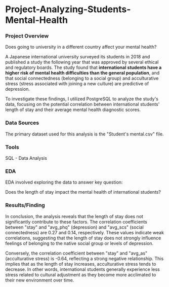 # Project-Analyzing-Students-Mental-Health

### Project Overview

Does going to university in a different country affect your mental health?

A Japanese international university surveyed its students in 2018 and published a study the following year that was approved by several ethical and regulatory boards.
The study found that **international students have a higher risk of mental health difficulties than the general population**, and that social connectedness (belonging to a social group) and acculturative stress (stress associated with joining a new culture) are predictive of depression.

To investigate these findings, I utilized PostgreSQL to analyze the study's data, focusing on the potential correlation between international students' length of stay and their average mental health diagnostic scores.

### Data Sources

The primary dataset used for this analysis is the "Student's mental.csv" file.

### Tools

SQL - Data Analysis

### EDA

EDA involved exploring the data to answer key question:

Does the length of stay impact the mental health of international students?

### Results/Finding

In conclusion, the analysis reveals that the length of stay does not significantly contribute to these factors. The correlation coefficients between "stay" and "avg_phq" (depression) and "avg_scs" (social connectedness) are 0.27 and 0.14, respectively. These values indicate weak correlations, suggesting that the length of stay does not strongly influence feelings of belonging to the native social group or levels of depression.

Conversely, the correlation coefficient between "stay" and "avg_as" (acculturative stress) is -0.64, reflecting a strong negative relationship. This implies that as the length of stay increases, acculturative stress tends to decrease. In other words, international students generally experience less stress related to cultural adjustment as they become more acclimated to their new environment over time.
